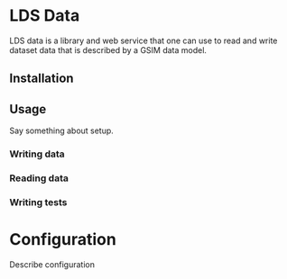 # LDS Data

LDS data is a library and web service that one can use to read and write dataset data that is described by a GSIM data
model.

## Installation

## Usage 

Say something about setup. 

### Writing data

### Reading data

### Writing tests

# Configuration

Describe configuration